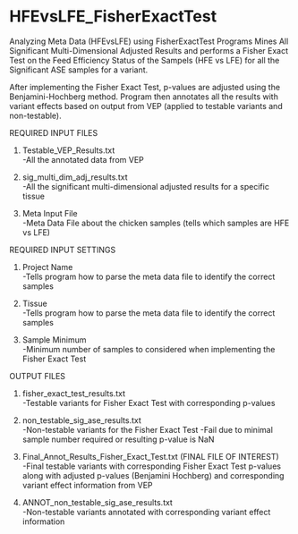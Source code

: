 # HFEvsLFE_FisherExactTest
Analyzing Meta Data (HFEvsLFE) using FisherExactTest
Programs Mines All Significant Multi-Dimensional Adjusted Results
and performs a Fisher Exact Test on the Feed Efficiency
Status of the Sampels (HFE vs LFE) for all the Significant ASE samples
for a variant.

After implementing the Fisher Exact Test, p-values are adjusted using
the Benjamini-Hochberg method. Program then annotates all the results
with variant effects based on output from VEP (applied to testable
variants and non-testable). 


REQUIRED INPUT FILES

1. Testable_VEP_Results.txt\
-All the annotated data from VEP

2. sig_multi_dim_adj_results.txt\
-All the significant multi-dimensional adjusted results for a specific tissue

3. Meta Input File\
-Meta Data File about the chicken samples (tells which samples are HFE vs LFE)

REQUIRED INPUT SETTINGS

1. Project Name\
-Tells program how to parse the meta data file to identify the correct samples

2. Tissue\
-Tells program how to parse the meta data file to identify the correct samples

3. Sample Minimum\
-Minimum number of samples to considered when implementing the Fisher Exact Test 

OUTPUT FILES

1. fisher_exact_test_results.txt\
-Testable variants for Fisher Exact Test with corresponding p-values

2. non_testable_sig_ase_results.txt\
-Non-testable variants for the Fisher Exact Test
-Fail due to minimal sample number required or resulting p-value is NaN

3. Final_Annot_Results_Fisher_Exact_Test.txt (FINAL FILE OF INTEREST)\
-Final testable variants with corresponding Fisher Exact Test p-values along with adjusted p-values (Benjamini Hochberg)
and corresponding variant effect information from VEP

4. ANNOT_non_testable_sig_ase_results.txt\
-Non-testable variants annotated with corresponding variant effect information 
